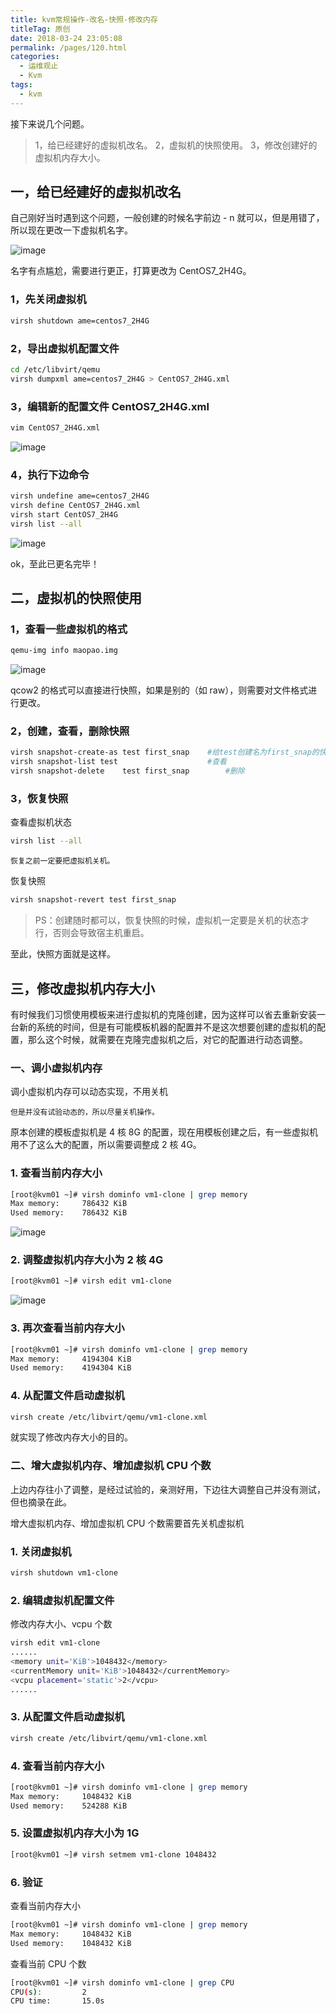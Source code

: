 ```yaml
---
title: kvm常规操作-改名-快照-修改内存
titleTag: 原创
date: 2018-03-24 23:05:08
permalink: /pages/120.html
categories:
  - 运维观止
  - Kvm
tags:
  - kvm
---
```


接下来说几个问题。

> 1，给已经建好的虚拟机改名。
> 2，虚拟机的快照使用。
> 3，修改创建好的虚拟机内存大小。

## 一，给已经建好的虚拟机改名



自己刚好当时遇到这个问题，一般创建的时候名字前边 - n 就可以，但是用错了，所以现在更改一下虚拟机名字。





![image](http://t.eryajf.net/imgs/2021/09/e9b205cba9061dee.jpg)





名字有点尴尬，需要进行更正，打算更改为 CentOS7_2H4G。



### 1，先关闭虚拟机



```sh
virsh shutdown ame=centos7_2H4G
```



### 2，导出虚拟机配置文件



```sh
cd /etc/libvirt/qemu
virsh dumpxml ame=centos7_2H4G > CentOS7_2H4G.xml
```



### 3，编辑新的配置文件 CentOS7_2H4G.xml



```sh
vim CentOS7_2H4G.xml
```





![image](http://t.eryajf.net/imgs/2021/09/08cd1d9aa0c11ea3.jpg)





### 4，执行下边命令



```sh
virsh undefine ame=centos7_2H4G
virsh define CentOS7_2H4G.xml
virsh start CentOS7_2H4G
virsh list --all
```





![image](http://t.eryajf.net/imgs/2021/09/f6670ad31192e0a4.jpg)





ok，至此已更名完毕！



## 二，虚拟机的快照使用



### 1，查看一些虚拟机的格式



```sh
qemu-img info maopao.img
```





![image](http://t.eryajf.net/imgs/2021/09/64989b7f776aadf0.jpg)





qcow2 的格式可以直接进行快照，如果是别的（如 raw），则需要对文件格式进行更改。



### 2，创建，查看，删除快照



```sh
virsh snapshot-create-as test first_snap	#给test创建名为first_snap的快照
virsh snapshot-list test					#查看
virsh snapshot-delete	 test first_snap		#删除
```



### 3，恢复快照



查看虚拟机状态



```sh
virsh list --all
```



`恢复之前一定要把虚拟机关机。`



恢复快照



```sh
virsh snapshot-revert test first_snap
```



> PS：创建随时都可以，恢复快照的时候，虚拟机一定要是关机的状态才行，否则会导致宿主机重启。



至此，快照方面就是这样。



## 三，修改虚拟机内存大小



有时候我们习惯使用模板来进行虚拟机的克隆创建，因为这样可以省去重新安装一台新的系统的时间，但是有可能模板机器的配置并不是这次想要创建的虚拟机的配置，那么这个时候，就需要在克隆完虚拟机之后，对它的配置进行动态调整。



### 一、调小虚拟机内存



调小虚拟机内存可以动态实现，不用关机



`但是并没有试验动态的，所以尽量关机操作。`



原本创建的模板虚拟机是 4 核 8G 的配置，现在用模板创建之后，有一些虚拟机用不了这么大的配置，所以需要调整成 2 核 4G。



### 1. 查看当前内存大小



```sh
[root@kvm01 ~]# virsh dominfo vm1-clone | grep memory  
Max memory:     786432 KiB  
Used memory:    786432 KiB 
```





![image](http://t.eryajf.net/imgs/2021/09/b4749a293946fc17.jpg)





### 2. 调整虚拟机内存大小为 2 核 4G



```sh
[root@kvm01 ~]# virsh edit vm1-clone
```





![image](http://t.eryajf.net/imgs/2021/09/12ccd3301b0d0a47.jpg)





### 3. 再次查看当前内存大小



```sh
[root@kvm01 ~]# virsh dominfo vm1-clone | grep memory  
Max memory:     4194304 KiB
Used memory:    4194304 KiB
```



### 4. 从配置文件启动虚拟机



```sh
virsh create /etc/libvirt/qemu/vm1-clone.xml  
```



就实现了修改内存大小的目的。



### 二、增大虚拟机内存、增加虚拟机 CPU 个数



上边内存往小了调整，是经过试验的，亲测好用，下边往大调整自己并没有测试，但也摘录在此。



增大虚拟机内存、增加虚拟机 CPU 个数需要首先关机虚拟机



### 1. 关闭虚拟机



```sh
virsh shutdown vm1-clone  
```



### 2. 编辑虚拟机配置文件



修改内存大小、vcpu 个数



```sh
virsh edit vm1-clone  
......  
<memory unit='KiB'>1048432</memory>  
<currentMemory unit='KiB'>1048432</currentMemory>  
<vcpu placement='static'>2</vcpu>  
......  
```



### 3. 从配置文件启动虚拟机



```sh
virsh create /etc/libvirt/qemu/vm1-clone.xml  
```



### 4. 查看当前内存大小



```sh
[root@kvm01 ~]# virsh dominfo vm1-clone | grep memory  
Max memory:     1048432 KiB  
Used memory:    524288 KiB  
```



### 5. 设置虚拟机内存大小为 1G



```sh
[root@kvm01 ~]# virsh setmem vm1-clone 1048432  
```



### 6. 验证



查看当前内存大小



```sh
[root@kvm01 ~]# virsh dominfo vm1-clone | grep memory  
Max memory:     1048432 KiB  
Used memory:    1048432 KiB  
```



查看当前 CPU 个数



```sh
[root@kvm01 ~]# virsh dominfo vm1-clone | grep CPU  
CPU(s):         2  
CPU time:       15.0s  
```
